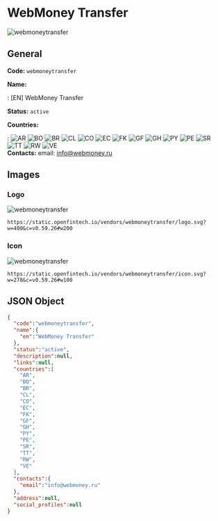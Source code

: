 
# WebMoney Transfer 
![webmoneytransfer](https://static.openfintech.io/vendors/webmoneytransfer/logo.svg?w=400&c=v0.59.26#w200)  

## General 
 
**Code:** `webmoneytransfer` 
 
**Name:** 
 
:	[EN] WebMoney Transfer 
 
**Status:** `active` 
 
 
**Countries:** 
 
:	![AR](https://cdnjs.cloudflare.com/ajax/libs/flag-icon-css/3.3.0/flags/4x3/ar.svg#w24) 	![BO](https://cdnjs.cloudflare.com/ajax/libs/flag-icon-css/3.3.0/flags/4x3/bo.svg#w24) 	![BR](https://cdnjs.cloudflare.com/ajax/libs/flag-icon-css/3.3.0/flags/4x3/br.svg#w24) 	![CL](https://cdnjs.cloudflare.com/ajax/libs/flag-icon-css/3.3.0/flags/4x3/cl.svg#w24) 	![CO](https://cdnjs.cloudflare.com/ajax/libs/flag-icon-css/3.3.0/flags/4x3/co.svg#w24) 	![EC](https://cdnjs.cloudflare.com/ajax/libs/flag-icon-css/3.3.0/flags/4x3/ec.svg#w24) 	![FK](https://cdnjs.cloudflare.com/ajax/libs/flag-icon-css/3.3.0/flags/4x3/fk.svg#w24) 	![GF](https://cdnjs.cloudflare.com/ajax/libs/flag-icon-css/3.3.0/flags/4x3/gf.svg#w24) 	![GH](https://cdnjs.cloudflare.com/ajax/libs/flag-icon-css/3.3.0/flags/4x3/gh.svg#w24) 	![PY](https://cdnjs.cloudflare.com/ajax/libs/flag-icon-css/3.3.0/flags/4x3/py.svg#w24) 	![PE](https://cdnjs.cloudflare.com/ajax/libs/flag-icon-css/3.3.0/flags/4x3/pe.svg#w24) 	![SR](https://cdnjs.cloudflare.com/ajax/libs/flag-icon-css/3.3.0/flags/4x3/sr.svg#w24) 	![TT](https://cdnjs.cloudflare.com/ajax/libs/flag-icon-css/3.3.0/flags/4x3/tt.svg#w24) 	![RW](https://cdnjs.cloudflare.com/ajax/libs/flag-icon-css/3.3.0/flags/4x3/rw.svg#w24) 	![VE](https://cdnjs.cloudflare.com/ajax/libs/flag-icon-css/3.3.0/flags/4x3/ve.svg#w24)  
**Contacts:** 
email: info@webmoney.ru
## Images 

### Logo 
 
![webmoneytransfer](https://static.openfintech.io/vendors/webmoneytransfer/logo.svg?w=400&c=v0.59.26#w200)  

```
https://static.openfintech.io/vendors/webmoneytransfer/logo.svg?w=400&c=v0.59.26#w200
```  

### Icon 
 
![webmoneytransfer](https://static.openfintech.io/vendors/webmoneytransfer/icon.svg?w=278&c=v0.59.26#w100)  

```
https://static.openfintech.io/vendors/webmoneytransfer/icon.svg?w=278&c=v0.59.26#w100
```  

## JSON Object 

```json
{
  "code":"webmoneytransfer",
  "name":{
    "en":"WebMoney Transfer"
  },
  "status":"active",
  "description":null,
  "links":null,
  "countries":[
    "AR",
    "BO",
    "BR",
    "CL",
    "CO",
    "EC",
    "FK",
    "GF",
    "GH",
    "PY",
    "PE",
    "SR",
    "TT",
    "RW",
    "VE"
  ],
  "contacts":{
    "email":"info@webmoney.ru"
  },
  "address":null,
  "social_profiles":null
}
```  
